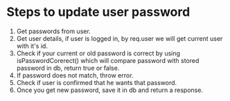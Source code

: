 # Steps to update user password



1. Get passwords from user.
2. Get user details, if user is logged in, by req.user we will get current user with it's id.
3. Check if your current or old password is correct by using isPasswordCorerect() which will compare password with stored password in db, return true or false.
4. If password does not match, throw error.
5. Check if user is confirmed that he wants that password.
6. Once you get new password, save it in db and return a response.
